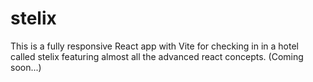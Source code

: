 # stelix
This is a fully responsive React app with Vite for checking in in a hotel called stelix featuring almost all the advanced react concepts. (Coming soon...)
